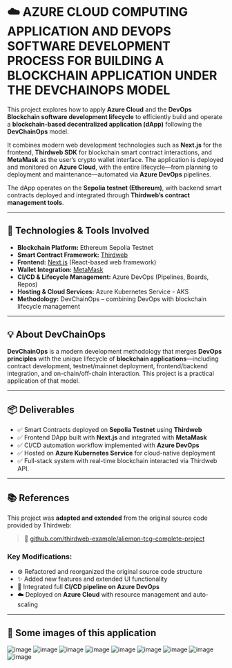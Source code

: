# ☁️ AZURE CLOUD COMPUTING APPLICATION AND DEVOPS SOFTWARE DEVELOPMENT PROCESS FOR BUILDING A BLOCKCHAIN APPLICATION UNDER THE DEVCHAINOPS MODEL

This project explores how to apply **Azure Cloud** and the **DevOps Blockchain software development lifecycle** to efficiently build and operate a **blockchain-based decentralized application (dApp)** following the **DevChainOps** model.

It combines modern web development technologies such as **Next.js** for the frontend, **Thirdweb SDK** for blockchain smart contract interactions, and **MetaMask** as the user’s crypto wallet interface. The application is deployed and monitored on **Azure Cloud**, with the entire lifecycle—from planning to deployment and maintenance—automated via **Azure DevOps** pipelines.

The dApp operates on the **Sepolia testnet (Ethereum)**, with backend smart contracts deployed and integrated through **Thirdweb’s contract management tools**.

---

## 🔧 Technologies & Tools Involved

- **Blockchain Platform:** Ethereum Sepolia Testnet  
- **Smart Contract Framework:** [Thirdweb](https://thirdweb.com/)  
- **Frontend:** [Next.js](https://nextjs.org/) (React-based web framework)  
- **Wallet Integration:** [MetaMask](https://metamask.io/)  
- **CI/CD & Lifecycle Management:** Azure DevOps (Pipelines, Boards, Repos)  
- **Hosting & Cloud Services:** Azure Kubernetes Service - AKS
- **Methodology:** DevChainOps – combining DevOps with blockchain lifecycle management

---

## 💡 About DevChainOps

**DevChainOps** is a modern development methodology that merges **DevOps principles** with the unique lifecycle of **blockchain applications**—including contract development, testnet/mainnet deployment, frontend/backend integration, and on-chain/off-chain interaction. This project is a practical application of that model.

---

## 📦 Deliverables

- ✅ Smart Contracts deployed on **Sepolia Testnet** using **Thirdweb**
- ✅ Frontend DApp built with **Next.js** and integrated with **MetaMask**
- ✅ CI/CD automation workflow implemented with **Azure DevOps**
- ✅ Hosted on **Azure Kubernetes Service** for cloud-native deployment
- ✅ Full-stack system with real-time blockchain interacted via Thirdweb API.

---
## 📚 References

This project was **adapted and extended** from the original source code provided by Thirdweb:

> 🔗 [github.com/thirdweb-example/aliemon-tcg-complete-project](https://github.com/thirdweb-example/aliemon-tcg-complete-project)

### Key Modifications:

- ⚙️ Refactored and reorganized the original source code structure  
- ✨ Added new features and extended UI functionality  
- 🔁 Integrated full **CI/CD pipeline on Azure DevOps**  
- ☁️ Deployed on **Azure Cloud** with resource management and auto-scaling

---
## 🚀 Some images of this application
![image](https://github.com/user-attachments/assets/a79905a7-3889-4674-af28-5b95c425ada9)
![image](https://github.com/user-attachments/assets/cd4c8ba6-507e-4b9f-91e3-a26da925b64a)
![image](https://github.com/user-attachments/assets/b24ca0a2-85c6-4f4c-93fd-dd8697b8f5af)
![image](https://github.com/user-attachments/assets/0f200f50-8764-4b54-82d0-e4e51b1f6495)
![image](https://github.com/user-attachments/assets/c841086b-577d-49aa-8bb9-8996fe59166e)
![image](https://github.com/user-attachments/assets/e4e34e09-ef38-4953-94fc-0ca47c0cc4dc)
![image](https://github.com/user-attachments/assets/28fc1e6f-bfe2-4717-9a46-660e2b9caf7e)
![image](https://github.com/user-attachments/assets/2f1d0f26-1cc0-4a10-aa89-39b67f3c113b)
![image](https://github.com/user-attachments/assets/6c865ef3-9451-43fa-85d9-3d0df33e0e44)








